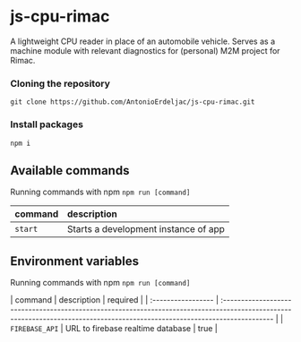 # js-cpu-rimac

A lightweight CPU reader in place of an automobile vehicle. Serves as a machine module with relevant diagnostics for (personal) M2M project for Rimac.

### Cloning the repository

```shell
git clone https://github.com/AntonioErdeljac/js-cpu-rimac.git
```

### Install packages


```shell
npm i
```

## Available commands

Running commands with npm `npm run [command]`

| command            | description                                                                                                                                                                 |
| :----------------- | :-------------------------------------------------------------------------------------------------------------------------------------------------------------------------- |
| `start`            | Starts a development instance of app                                                                                                                                        |

## Environment variables

Running commands with npm `npm run [command]`

| command            | description                              | required                                                                                                                         |
| :----------------- | :-------------------------------------------------------------------------------------------------------------------------------------------------------------------------- |
| `FIREBASE_API`     | URL to firebase realtime database        | true                                                                                                                             |

